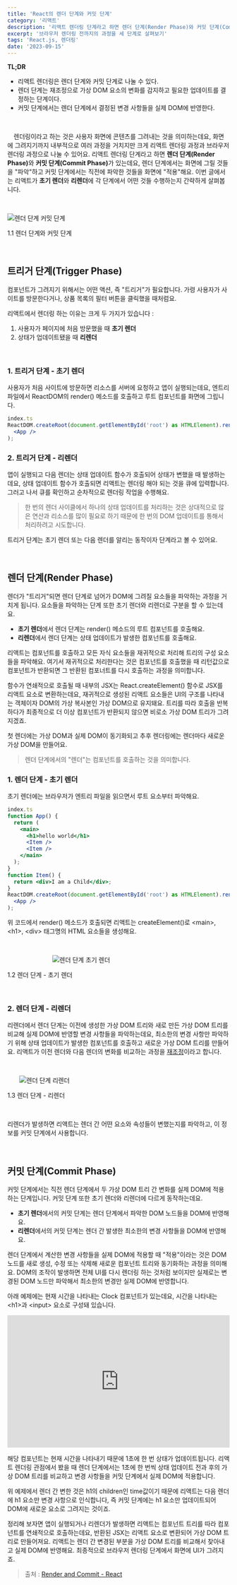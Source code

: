 ```yaml
---
title: 'React의 렌더 단계와 커밋 단계'
category: '리액트'
description: '리액트 렌더링 단계라고 하면 렌더 단계(Render Phase)와 커밋 단계(Commit Phase)가 있는데요, 렌더 단계에서는 화면에 그릴 것들을 "파악"하고 커밋 단계에서는 직전에 파악한 것들을 화면에 "적용"해요.'
excerpt: '브라우저 렌더링 전까지의 과정을 세 단계로 살펴보기'
tags: 'React.js, 렌더링'
date: '2023-09-15'
---
```


<b>TL;DR</b>

- 리액트 렌더링은 렌더 단계와 커밋 단계로 나눌 수 있다.
- 렌더 단계는 재조정으로 가상 DOM 요소의 변화를 감지하고 필요한 업데이트를 결정하는 단계이다.
- 커밋 단계에서는 렌더 단계에서 결정된 변경 사항들을 실제 DOM에 반영한다.

<br>

&emsp;렌더링이라고 하는 것은 사용자 화면에 콘텐츠를 그려내는 것을 의미하는데요, 화면에 그려지기까지 내부적으로 여러 과정을 거치지만 크게 리액트 렌더링 과정과 브라우저 렌더링 과정으로 나눌 수 있어요. 리액트 렌더링 단계라고 하면 <b>렌더 단계(Render Phase)</b>와 <b>커밋 단계(Commit Phase)</b>가 있는데요, 렌더 단계에서는 화면에 그릴 것들을 "파악"하고 커밋 단계에서는 직전에 파악한 것들을 화면에 "적용"해요. 이번 글에서는 리액트가 **초기 렌더**와 **리렌더**에 각 단계에서 어떤 것들 수행하는지 간략하게 살펴봅니다.

<br>

<div style="max-width:700px; margin: auto">

![렌더 단계 커밋 단계](/assets/markdown-image/React-렌더단계-커밋단계/렌더-커밋.png)

</div>

<span>1.1 렌더 단계와 커밋 단계</span>

<br>

## 트리거 단계(Trigger Phase)

컴포넌트가 그려지기 위해서는 어떤 액션, 즉 "트리거"가 필요합니다. 가령 사용자가 사이트를 방문한다거나, 상품 목록의 필터 버튼을 클릭했을 때처럼요.

리액트에서 렌더링 하는 이유는 크게 두 가지가 있습니다 :

1. 사용자가 페이지에 처음 방문했을 때 **초기 렌더**
2. 상태가 업데이트됐을 때 **리렌더**

<br>

### 1. 트리거 단계 - 초기 렌더

사용자가 처음 사이트에 방문하면 리소스를 서버에 요청하고 앱이 실행되는데요, 엔트리 파일에서 ReactDOM의 render() 메소드를 호출하고 루트 컴포넌트를 화면에 그립니다.

```jsx
index.ts
ReactDOM.createRoot(document.getElementById('root') as HTMLElement).render(
  <App />
);
```

### 2. 트리거 단계 - 리렌더

앱이 실행되고 다음 렌더는 상태 업데이트 함수가 호출되어 상태가 변했을 때 발생하는데요, 상태 업데이트 함수가 호출되면 리액트는 렌더링 해야 되는 것을 큐에 입력합니다. 그러고 나서 큐를 확인하고 순차적으로 렌더링 작업을 수행해요. 

> 한 번의 렌더 사이클에서 하나의 상태 업데이트를 처리하는 것은 상대적으로 많은 연산과 리소스를 많이 필요로 하기 때문에 한 번의 DOM 업데이트를 통해서 처리하려고 시도합니다.

트리거 단계는 초기 렌더 또는 다음 렌더를 알리는 동작이자 단계라고 볼 수 있어요.

<br>

## 렌더 단계(Render Phase)

렌더가 "트리거"되면 렌더 단계로 넘어가 DOM에 그려질 요소들을 파악하는 과정을 거치게 됩니다. 요소들을 파악하는 단계 또한 초기 렌더와 리렌더로 구분을 할 수 있는데요.

- **초기 렌더**에서 렌더 단계는 render() 메소드의 루트 컴포넌트를 호출해요.
- **리렌더**에서 렌더 단계는 상태 업데이트가 발생한 컴포넌트를 호출해요.

리액트는 컴포넌트를 호출하고 모든 자식 요소들을 재귀적으로 처리해 트리의 구성 요소들을 파악해요. 여기서 재귀적으로 처리한다는 것은 컴포넌트를 호출했을 때 리턴값으로 컴포넌트가 반환되면 그 반환된 컴포너트를 다시 호출하는 과정을 의미합니다. 

함수가 연쇄적으로 호출될 때 내부의 JSX는 React.createElement() 함수로 JSX를 리액트 요소로 변환하는데요, 재귀적으로 생성된 리액트 요소들은 UI의 구조를 나타내는 객체이자 DOM의 가상 복사본인 가상 DOM으로 유지돼요. 트리를 따라 호출을 반복하다가 최종적으로 더 이상 컴포넌트가 반환되지 않으면 비로소 가상 DOM 트리가 그려지겠죠.

첫 렌더에는 가상 DOM과 실제 DOM이 동기화되고 추후 렌더링에는 렌더마다 새로운 가상 DOM을 만들어요.

> 렌더 단계에서의 "렌더"는 컴포넌트를 호출하는 것을 의미합니다.

### 1. 렌더 단계 - 초기 렌더

초기 렌더에는 브라우저가 엔트리 파일을 읽으면서 루트 요소부터 파악해요.

```jsx
index.ts
function App() {
  return (
    <main>
      <h1>hello world</h1>
      <Item />
      <Item />
    </main>
  );
}
function Item() {
  return <div>I am a Child</div>;
}
ReactDOM.createRoot(document.getElementById('root') as HTMLElement).render(
  <App />
);
```

위 코드에서 render() 메소드가 호출되면 리액트는 createElement()로 &lt;main&gt;, &lt;h1&gt;, &lt;div&gt; 태그명의 HTML 요소들을 생성해요. 

<br>

<div style="max-width:300px; margin: auto">

![렌더 단계 초기 렌더](/assets/markdown-image/React-렌더단계-커밋단계/초기-렌더.png)

</div>

<span>1.2 렌더 단계 - 초기 렌더</span>

<br>

### 2. 렌더 단계 - 리렌더

리렌더에서 렌더 단계는 이전에 생성한 가상 DOM 트리와 새로 만든 가상 DOM 트리를 비교해 실제 DOM에 반영할 변경 사항들을 파악하는데요, 최소한의 변경 사항만 파악하기 위해 상태 업데이트가 발생한 컴포넌트를 호출하고 새로운 가상 DOM 트리를 만들어요. 리액트가 이전 렌더와 다음 렌더의 변화를 비교하는 과정을 <a href="https://www.moonkorea.dev/React-렌더링-재조정" target="_blank" rel="noopener">재조정</a>이라고 합니다.

<br>

<div style="max-width:450px; margin: auto">

![렌더 단계 리렌더](/assets/markdown-image/React-렌더단계-커밋단계/리렌더.png)

</div>

<span>1.3 렌더 단계 - 리렌더</span>

<br>

리렌더가 발생하면 리액트는 렌더 간 어떤 요소와 속성들이 변했는지를 파악하고, 이 정보를 커밋 단계에서 사용합니다.

<br>

## 커밋 단계(Commit Phase)

커밋 단계에서는 직전 렌더 단계에서 두 가상 DOM 트리 간 변화를 실제 DOM에 적용하는 단계입니다. 커밋 단계 또한 초기 렌더와 리렌더에 다르게 동작하는데요.

- **초기 렌더**에서의 커밋 단계는 렌더 단계에서 파악한 DOM 노드들을 DOM에 반영해요.
- **리렌더**에서의 커밋 단계는 렌더 간 발생한 최소한의 변경 사항들을 DOM에 반영해요.

렌더 단계에서 계산한 변경 사항들을 실제 DOM에 적용할 때 "적용"이라는 것은 DOM 노드를 새로 생성, 수정 또는 삭제해 새로운 컴포넌트 트리와 동기화하는 과정을 의미해요. DOM의 조작이 발생하면 전체 UI를 다시 렌더링 하는 것처럼 보이지만 실제로는 변경된 DOM 노드만 파악해서 최소한의 변경만 실제 DOM에 반영합니다.

아래 예제에는 현재 시간을 나타내는 Clock 컴포넌트가 있는데요, 시간을 나타내는 &lt;h1&gt;과 &lt;input&gt; 요소로 구성돼 있습니다.

<iframe height="300" style="width: 100%;" scrolling="no" title="React Function Component Examples" src="https://codepen.io/moonkorea00/embed/poqgopO?default-tab=result&theme-id=light" frameborder="no" loading="lazy" allowtransparency="true" allowfullscreen="true">
</iframe>

해당 컴포넌트는 현재 시간을 나타내기 때문에 1초에 한 번 상태가 업데이트됩니다. 리액트 렌더링 관점에서 봤을 때 렌더 단계에서는 1초에 한 번씩 상태 업데이트 전과 후의 가상 DOM 트리를 비교하고 변경 사항들을 커밋 단계에서 실제 DOM에 적용합니다.

위 예제에서 렌더 간 변한 것은 h1의 children인 time값이기 때문에 리액트는 다음 렌더에 h1 요소만 변경 사항으로 인식합니다, 즉 커밋 단계에는 h1 요소만 업데이트되어 DOM에 새로운 요소로 그려지는 것이죠.

정리해 보자면 앱이 실행되거나 리렌더가 발생하면 리액트는 컴포넌트 트리를 따라 컴포넌트를 연쇄적으로 호출하는데요, 반환된 JSX는 리액트 요소로 변환되어 가상 DOM 트리로 만들어져요. 리액트는 렌더 간 변경된 부분을 가상 DOM 트리를 비교해서 찾아내고 실제 DOM에 반영해요. 최종적으로 브라우저 렌더링 단계에서 화면에 UI가 그려지죠.

> 출처 : <a href="https://react.dev/learn/render-and-commit" target="_blank" rel="noopener">Render and Commit - React</a>